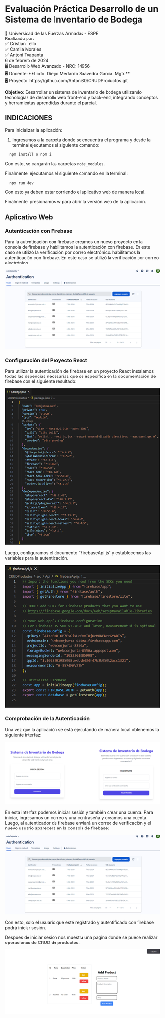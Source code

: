 # Evaluación Práctica Desarrollo de un Sistema de Inventario de Bodega

<aside>
  📖 Universidad de las Fuerzas Armadas - ESPE<br>
  Realizado por:<br>
  ✅ Cristian Tello <br>
  ✅ Camila Morales<br>
  ✅ Antoni Toapanta<br>
  6 de febrero de 2024  <br>
  🖥️ Desarrollo Web Avanzado - NRC: 14956 <br>
  🖥️ Docente: **Lcdo. Diego Medardo Saavedra García. Mgtr.** <br>
  🖥️ Proyecto: https://github.com/Antoni30/CRUDProductos.git <br>
</aside>

**Objetivo**: Desarrollar un sistema de inventario de bodega utilizando tecnologías de
desarrollo web front-end y back-end, integrando conceptos y herramientas aprendidas
durante el parcial.

## INDICACIONES

Para inicializar la aplicación:

1. Ingresamos a la carpeta donde se encuentra el programa y desde la terminal ejecutamos el siguiente comando:

```
  npm install o npm i 
```

Con esto, se cargarán las carpetas `node_modules`. 

Finalmente, ejecutamos el siguiente comando en la terminal:

```
  npx run dev 
```

Con esto ya deben estar corriendo el aplicativo web de manera local.

Finalmente, presionamos w para abrir la versión web de la aplicación.

## Aplicativo Web

### Autenticación con Firebase

Para la autenticación con firebase creamos un nuevo proyecto en la consola de firebase y habilitamos la autenticación con firebase. En este caso se utilizó la verificación por correo electrónico.
habilitamos la autenticación con firebase. En este caso se utilizó la verificación por correo electrónico.

![Imagen Firebase](./img/firebase.png)


### Configuración del Proyecto React

Para utilizar la autenticación de firebase en un proyecto React instalamos todas las depencias necesarias que se especifica en la documentación de firebase con el siguiente resultado:

![Imagen Firebase](./img/package.png)

Luego, configuramos el documento “FirebaseApi.js” y establecemos las variables para la autenticación.

![Imagen Firebase](./img/firebaseapi.png)

### Comprobación de la Autenticación

Una vez que la aplicación se está ejecutando de manera local obtenemos la siguiente interfaz:

![Imagen Firebase](./img/mainpage.png)

En esta interfaz podemos iniciar sesión y también crear una cuenta. Para iniciar, ingresamos un correo y una contraseña y creamos una cuenta. Luego, al autenticador de firebase enviará un correo de verificación y el nuevo usuario aparecera en la consola de firebase:

![Imagen Firebase](./img/firebase.png)

Con esto, solo el usuario que esté registrado y autentificado con firebase podrá iniciar sesión.

Despues de iniciar sesion nos muestra una pagina donde se puede realizar operaciones de CRUD de productos.

![Imagen Firebase](./img/productos.png)

